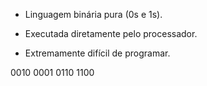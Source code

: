 
- Linguagem binária pura (0s e 1s).
    
- Executada diretamente pelo processador.
    
- Extremamente difícil de programar.

0010 0001 0110 1100
